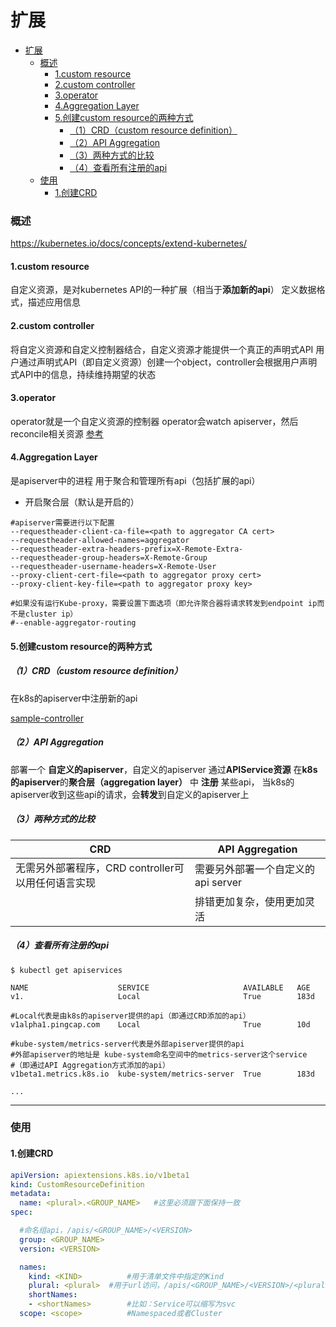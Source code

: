 # 扩展

<!-- @import "[TOC]" {cmd="toc" depthFrom=1 depthTo=6 orderedList=false} -->
<!-- code_chunk_output -->

- [扩展](#扩展)
    - [概述](#概述)
      - [1.custom resource](#1custom-resource)
      - [2.custom controller](#2custom-controller)
      - [3.operator](#3operator)
      - [4.Aggregation Layer](#4aggregation-layer)
      - [5.创建custom resource的两种方式](#5创建custom-resource的两种方式)
        - [（1）CRD（custom resource definition）](#1crdcustom-resource-definition)
        - [（2）API Aggregation](#2api-aggregation)
        - [（3）两种方式的比较](#3两种方式的比较)
        - [（4）查看所有注册的api](#4查看所有注册的api)
    - [使用](#使用)
      - [1.创建CRD](#1创建crd)

<!-- /code_chunk_output -->

### 概述

https://kubernetes.io/docs/concepts/extend-kubernetes/

#### 1.custom resource
自定义资源，是对kubernetes API的一种扩展（相当于**添加新的api**）
定义数据格式，描述应用信息

#### 2.custom controller
将自定义资源和自定义控制器结合，自定义资源才能提供一个真正的声明式API
用户通过声明式API（即自定义资源）创建一个object，controller会根据用户声明式API中的信息，持续维持期望的状态

#### 3.operator
operator就是一个自定义资源的控制器
operator会watch apiserver，然后reconcile相关资源
[参考](https://kubernetes.io/docs/concepts/extend-kubernetes/operator/)

#### 4.Aggregation Layer
是apiserver中的进程
用于聚合和管理所有api（包括扩展的api）

* 开启聚合层（默认是开启的）
```shell
#apiserver需要进行以下配置
--requestheader-client-ca-file=<path to aggregator CA cert>
--requestheader-allowed-names=aggregator
--requestheader-extra-headers-prefix=X-Remote-Extra-
--requestheader-group-headers=X-Remote-Group
--requestheader-username-headers=X-Remote-User
--proxy-client-cert-file=<path to aggregator proxy cert>
--proxy-client-key-file=<path to aggregator proxy key>

#如果没有运行Kube-proxy，需要设置下面选项（即允许聚合器将请求转发到endpoint ip而不是cluster ip）
#--enable-aggregator-routing
```

#### 5.创建custom resource的两种方式

##### （1）CRD（custom resource definition）
在k8s的apiserver中注册新的api

[sample-controller](https://github.com/kubernetes/sample-controller)

##### （2）API Aggregation
部署一个 **自定义的apiserver**，自定义的apiserver 通过**APIService资源** 在**k8s的apiserver**的**聚合层（aggregation layer）** 中 **注册** 某些api，
当k8s的apiserver收到这些api的请求，会**转发**到自定义的apiserver上


##### （3）两种方式的比较

|CRD|API Aggregation|
|-|-|
|无需另外部署程序，CRD controller可以用任何语言实现|需要另外部署一个自定义的api server|
||排错更加复杂，使用更加灵活|

##### （4）查看所有注册的api
```shell
$ kubectl get apiservices

NAME                    SERVICE                     AVAILABLE   AGE
v1.                     Local                       True        183d

#Local代表是由k8s的apiserver提供的api（即通过CRD添加的api）
v1alpha1.pingcap.com    Local                       True        10d

#kube-system/metrics-server代表是外部apiserver提供的api
#外部apiserver的地址是 kube-system命名空间中的metrics-server这个service
#（即通过API Aggregation方式添加的api）
v1beta1.metrics.k8s.io  kube-system/metrics-server  True        183d

...
```

***

### 使用

#### 1.创建CRD
```yaml
apiVersion: apiextensions.k8s.io/v1beta1
kind: CustomResourceDefinition
metadata:
  name: <plural>.<GROUP_NAME>   #这里必须跟下面保持一致
spec:

  #命名组api，/apis/<GROUP_NAME>/<VERSION>
  group: <GROUP_NAME>   
  version: <VERSION>    

  names:
    kind: <KIND>          #用于清单文件中指定的Kind
    plural: <plural>  #用于url访问，/apis/<GROUP_NAME>/<VERSION>/<plural>
    shortNames:
    - <shortNames>        #比如：Service可以缩写为svc
  scope: <scope>          #Namespaced或者Cluster
```

